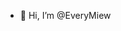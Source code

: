 - 👋 Hi, I’m @EveryMiew

<!---
EveryMiew/EveryMiew is a ✨ special ✨ repository because its `README.md` (this file) appears on your GitHub profile.
You can click the Preview link to take a look at your changes.
--->
